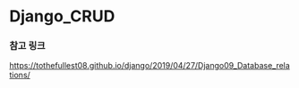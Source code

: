 # Django_CRUD


### 참고 링크
https://tothefullest08.github.io/django/2019/04/27/Django09_Database_relations/
